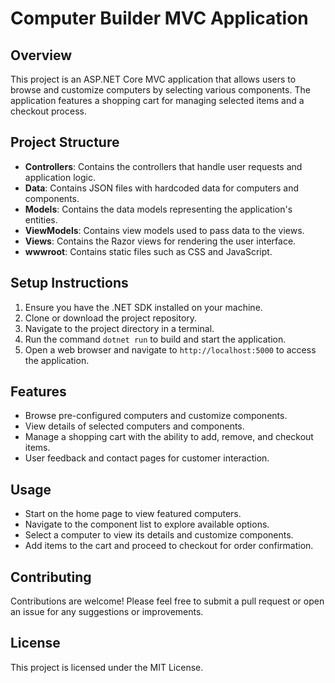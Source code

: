 # Computer Builder MVC Application

## Overview
This project is an ASP.NET Core MVC application that allows users to browse and customize computers by selecting various components. The application features a shopping cart for managing selected items and a checkout process.

## Project Structure
- **Controllers**: Contains the controllers that handle user requests and application logic.
- **Data**: Contains JSON files with hardcoded data for computers and components.
- **Models**: Contains the data models representing the application's entities.
- **ViewModels**: Contains view models used to pass data to the views.
- **Views**: Contains the Razor views for rendering the user interface.
- **wwwroot**: Contains static files such as CSS and JavaScript.

## Setup Instructions
1. Ensure you have the .NET SDK installed on your machine.
2. Clone or download the project repository.
3. Navigate to the project directory in a terminal.
4. Run the command `dotnet run` to build and start the application.
5. Open a web browser and navigate to `http://localhost:5000` to access the application.

## Features
- Browse pre-configured computers and customize components.
- View details of selected computers and components.
- Manage a shopping cart with the ability to add, remove, and checkout items.
- User feedback and contact pages for customer interaction.

## Usage
- Start on the home page to view featured computers.
- Navigate to the component list to explore available options.
- Select a computer to view its details and customize components.
- Add items to the cart and proceed to checkout for order confirmation.

## Contributing
Contributions are welcome! Please feel free to submit a pull request or open an issue for any suggestions or improvements.

## License
This project is licensed under the MIT License.